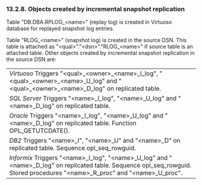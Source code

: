 <div>

<div>

<div>

<div>

### 13.2.8. Objects created by incremental snapshot replication

</div>

</div>

</div>

Table "DB.DBA.RPLOG\_\<name\>" (replay log) is created in Virtuoso
database for replayed snapshot log entries.

Table "RLOG\_\<name\>" (snapshot log) is created in the source DSN. This
table is attached as "\<qual\>"."\<dsn\>"."RLOG\_\<name\>" if source
table is an attached table. Other objects created by incremental
snapshot replication in the source DSN are:

|                                                                                                                                                                                                                          |
|--------------------------------------------------------------------------------------------------------------------------------------------------------------------------------------------------------------------------|
| <span class="emphasis">*Virtuoso*</span> Triggers "\<qual\>\_\<owner\>\_\<name\>\_I_log", "\<qual\>\_\<owner\>\_\<name\>\_U_log" and "\<qual\>\_\<owner\>\_\<name\>\_D_log" on replicated table.                         |
| <span class="emphasis">*SQL Server*</span> Triggers "\<name\>\_I_log", "\<name\>\_U_log" and "\<name\>\_D_log" on replicated table.                                                                                      |
| <span class="emphasis">*Oracle*</span> Triggers "\<name\>\_I_log", "\<name\>\_U_log" and "\<name\>\_D_log" on replicated table. Function OPL_GETUTCDATE().                                                               |
| <span class="emphasis">*DB2*</span> Triggers "\<name\>\_I", "\<name\>\_U" and "\<name\>\_D" on replicated table. Sequence opl_seq_rowguid.                                                                               |
| <span class="emphasis">*Informix*</span> Triggers "\<name\>\_I_log", "\<name\>\_U_log" and "\<name\>\_D_log" on replicated table. Sequence opl_seq_rowguid. Stored procedures "\<name\>\_R_proc" and "\<name\>\_U_proc". |

</div>
